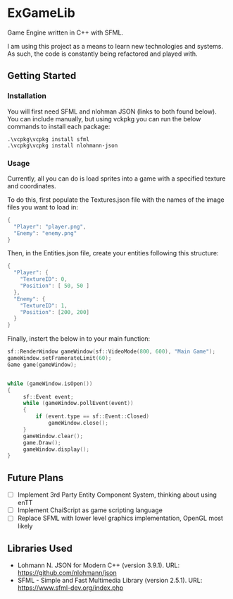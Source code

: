 # ExGameLib

Game Engine written in C++ with SFML.

I am using this project as a means to learn new technologies and systems. As such, the code is constantly being refactored and played with. 

## Getting Started

### Installation
You will first need SFML and nlohman JSON (links to both found below). You can include manually, but using vckpkg you can run the below commands to install each package:
```
.\vcpkg\vcpkg install sfml
.\vcpkg\vcpkg install nlohmann-json
```

### Usage

Currently, all you can do is load sprites into a game with a specified texture and coordinates. 

To do this, first populate the Textures.json file with the names of the image files you want to load in:

```cpp
{
  "Player": "player.png",
  "Enemy": "enemy.png"
}
```

Then, in the Entities.json file, create your entities following this structure:

```cpp
{
  "Player": {
    "TextureID": 0,
    "Position": [ 50, 50 ]
  },
  "Enemy": {
    "TextureID": 1,
    "Position": [200, 200]
  }
}
```
Finally, instert the below in to your main function:

```cpp
sf::RenderWindow gameWindow(sf::VideoMode(800, 600), "Main Game");
gameWindow.setFramerateLimit(60);
Game game(gameWindow);


while (gameWindow.isOpen())
{
     sf::Event event;
     while (gameWindow.pollEvent(event))
     {
         if (event.type == sf::Event::Closed)
             gameWindow.close();
     }
     gameWindow.clear();
     game.Draw();
     gameWindow.display();
}
```

## Future Plans
- [ ] Implement 3rd Party Entity Component System, thinking about using enTT
- [ ] Implement ChaiScript as game scripting language
- [ ] Replace SFML with lower level graphics implementation, OpenGL most likely

## Libraries Used
- Lohmann N. JSON for Modern C++ (version 3.9.1). URL: https://github.com/nlohmann/json
- SFML - Simple and Fast Multimedia Library (version 2.5.1). URL: https://www.sfml-dev.org/index.php
